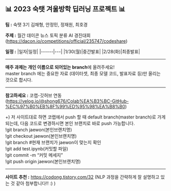 ## 📊 2023 숙탯 겨울방학 딥러닝 프로젝트 📊 


**팀 :** 숙탯 3기 김채형, 안정민, 정재원, 최호경 

**주제 :** 월간 데이콘 뉴스 토픽 분류 AI 경진대회 (https://dacon.io/competitions/official/235747/codeshare)

**일정 :**
|일자|일정|
|------|---|
|1/30(월)|중간발표|
|2/28(화)|최종발표|


<hr/>

**매주 과제는 개인 이름으로 되어있는 branch**에 올려주세요!  
master branch 에는 중요한 자료 (데이터셋, 최종 모델 코드, 발표자료 등)만 올리는 것으로 합시다.

<hr/>

**참고하세요 :** 코랩-깃허브 연동 (https://velog.io/@shong676/Colab%EA%B3%BC-GitHub-%EC%97%B0%EB%8F%99%ED%95%98%EA%B8%B0)  

+) 저 사이트대로 하면 코랩에서 push 할 때 default branch(master branch)로 가게 되는데, 다음 코드로 변경하시면 본인 브랜치로 바로 push 가능합니다.  
!git branch jaewon(본인브랜치명)  
!git checkout jaewon(본인브랜치명)  
!git branch #현재 브랜치가 jaewon이 맞는지 확인  
!git add test.ipynb(커밋할 파일)  
!git commit -m “커밋 메세지”  
!git push origin jaewon(본인브랜치명)  


<hr/>

**사이트 추천 :** https://codong.tistory.com/32 (NLP 과정을 간략하게 잘 설명하고 있는 것 같아 첨부합니다!! :) )



